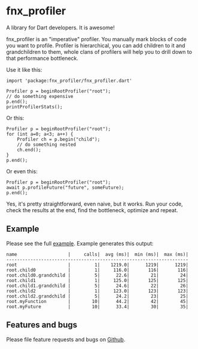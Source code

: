 # fnx_profiler

A library for Dart developers. It is awesome!

fnx_profiler is an "imperative" profiler. You manually
mark blocks of code you want to profile. Profiler is hierarchical,
you can add children to it and grandchildren to them, whole clans of profilers
will help you to drill down to that performance bottleneck.

Use it like this:

    import 'package:fnx_profiler/fnx_profiler.dart'

    Profiler p = beginRootProfiler("root");
    // do something expensive
    p.end();
    printProfilerStats();

Or this:

    Profiler p = beginRootProfiler("root");
    for (int a=0; a<3; a++) {
        Profiler ch = p.begin("child");
        // do something nested
        ch.end();
    }
    p.end();

Or even this:

    Profiler p = beginRootProfiler("root");
    await p.profileFuture("future", someFuture);
    p.end();

Yes, it's pretty straightforward, even naive, but it works. Run your code,
check the results at the end, find the bottleneck, optimize and repeat.

## Example

Please see the full [example](https://github.com/fnx-io/fnx_profiler/blob/master/example/fnx_profiler_example.dart).
Example generates this output:

    name                   |     calls|  avg (ms)|  min (ms)|  max (ms)|
    --------------------------------------------------------------------
    root                   |         1|    1219.0|      1219|      1219|
    root.child0            |         1|     116.0|       116|       116|
    root.child0.grandchild |         5|      22.6|        21|        24|
    root.child1            |         1|     125.0|       125|       125|
    root.child1.grandchild |         5|      24.6|        22|        26|
    root.child2            |         1|     123.0|       123|       123|
    root.child2.grandchild |         5|      24.2|        23|        25|
    root.myFunction        |        10|      44.2|        42|        45|
    root.myFuture          |        10|      33.4|        30|        35|

## Features and bugs

Please file feature requests and bugs on [Github](https://github.com/fnx-io/fnx_profiler).